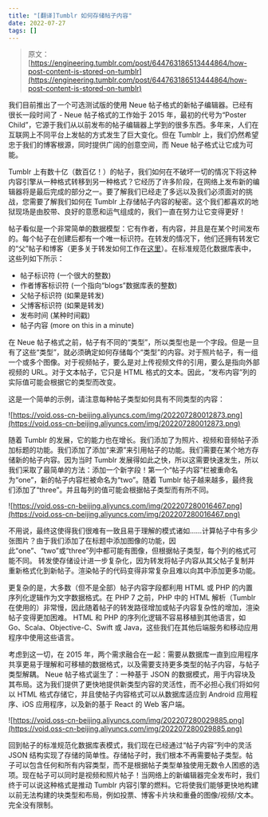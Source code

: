 ```yaml
---
title: "[翻译]Tumblr 如何存储帖子内容"
date: 2022-07-27
tags: []
---
```


> 原文：[https://engineering.tumblr.com/post/644763186513444864/how-post-content-is-stored-on-tumblr](https://engineering.tumblr.com/post/644763186513444864/how-post-content-is-stored-on-tumblr)

我们目前推出了一个可选测试版的使用 Neue 帖子格式的新帖子编辑器。已经有很长一段时间了 - Neue 帖子格式的工作始于 2015 年，最初的代号为“Poster Child”，它源于我们从以前发布的帖子编辑器上学到的很多东西。多年来，人们在互联网上不同平台上发帖的方式发生了巨大变化。但在 Tumblr 上，我们仍然希望忠于我们的博客根源，同时提供广阔的创意空间，而 Neue 帖子格式让它成为可能。

Tumblr 上有数十亿（数百亿！）的帖子，我们如何在不破坏一切的情况下将这种内容引擎从一种格式转移到另一种格式？它经历了许多阶段，在网络上发布新的编辑器将是最后完成的部分之一。要了解我们已经走了多远以及我们必须面对的挑战，您需要了解我们如何在 Tumblr 上存储帖子内容的秘密。这个我们都喜欢的地狱现场是由胶带、良好的意愿和运气组成的，我们一直在努力让它变得更好！

帖子看似是一个非常简单的数据模型：它有作者，有内容，并且是在某个时间发布的。每个帖子在创建后都有一个唯一标识符。在转发的情况下，他们还拥有转发它的“父”帖子和博客（更多关于转发如何工作在[这里](https://engineering.tumblr.com/post/189455858864/how-reblogs-work)）。在标准规范化数据库表中，这些列如下所示：

- 帖子标识符 (一个很大的整数)
- 作者博客标识符 (一个指向“blogs”数据库表的整数)
- 父帖子标识符 (如果是转发)
- 父博客标识符 (如果是转发)
- 发布时间 (某种时间戳)
- 帖子内容 (more on this in a minute)

在 Neue 帖子格式之前，帖子有不同的“类型”，所以类型也是一个字段。但是一旦有了这些“类型”，就必须确定如何存储每个“类型”的内容。对于照片帖子，有一组一个或多个图像。对于视频帖子，要么是对上传视频文件的引用，要么是指向外部视频的 URL。对于文本帖子，它只是 HTML 格式的文本。因此，“发布内容”列的实际值可能会根据它的类型而改变。

这是一个简单的示例，请注意每种帖子类型如何具有不同类型的内容：

![https://void.oss-cn-beijing.aliyuncs.com/img/202207280012873.png](https://void.oss-cn-beijing.aliyuncs.com/img/202207280012873.png)

随着 Tumblr 的发展，它的能力也在增长。我们添加了为照片、视频和音频帖子添加标题的功能。我们添加了添加“来源”来引用帖子的功能。我们需要在某个地方存储新的帖子内容。因为当时 Tumblr 发展得如此之快，所以这需要快速发生，所以我们采取了最简单的方法：添加一个新字段！第一个“帖子内容”栏被重命名为“one”，新的帖子内容栏被命名为“two”。随着 Tumblr 帖子越来越多，最终我们添加了“three”。并且每列的值可能会根据帖子类型而有所不同。

![https://void.oss-cn-beijing.aliyuncs.com/img/202207280016467.png](https://void.oss-cn-beijing.aliyuncs.com/img/202207280016467.png)

不用说，最终这使得我们很难有一致且易于理解的模式诸如……计算帖子中有多少张图片？由于我们添加了在标题中添加图像的功能，因此“one”、“two”或“three”列中都可能有图像，但根据帖子类型，每个列的格式可能不同。 转发使存储设计进一步复杂化，因为转发将帖子内容从其父帖子复制并重新格式化到新帖子。渲染帖子的代码变得非常复杂且难以向其中添加更多功能。

更复杂的是，大多数（但不是全部）帖子内容字段都利用 HTML 或 PHP 的内置序列化逻辑作为文字数据格式。在 PHP 7 之前，PHP 中的 HTML 解析（Tumblr 在使用的）非常慢，因此随着帖子的转发路径增加或帖子内容复杂性的增加，渲染帖子变得更加困难。 HTML 和 PHP 的序列化逻辑不容易移植到其他语言，如 Go、Scala、Objective-C、Swift 或 Java，这些我们在其他后端服务和移动应用程序中使用这些语言。

考虑到这一切，在 2015 年，两个需求融合在一起：需要从数据库一直到应用程序共享更易于理解和可移植的数据格式，以及需要支持更多类型的帖子内容，与帖子类型解耦。 Neue 帖子格式诞生了：一种基于 JSON 的数据模式，用于内容块及其布局。这为我们提供了更快地提供新类型内容的灵活性，而不必担心我们将如何以 HTML 格式存储它，并且使帖子内容格式可以从数据库适应到 Android 应用程序、iOS 应用程序，以及新的基于 React 的 Web 客户端。

![https://void.oss-cn-beijing.aliyuncs.com/img/202207280029885.png](https://void.oss-cn-beijing.aliyuncs.com/img/202207280029885.png)

回到帖子的标准规范化数据库表模式，我们现在已经通过“帖子内容”列中的灵活 JSON 结构实现了存储的简单性。存储帖子时，我们根本不再需要帖子类型。帖子可以包含任何和所有内容类型，而不是根据帖子类型单独使用无数令人困惑的选项。现在帖子可以同时是视频和照片帖子！当网络上的新编辑器完全发布时，我们终于可以说这种格式是推动 Tumblr 内容引擎的燃料。它将使我们能够更快地构建以前无法构建的块类型和布局，例如投票、博客卡片块和重叠的图像/视频/文本。完全没有限制。